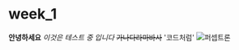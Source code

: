 # week_1
**안녕하세요**
*이것은 테스트 중 입니다*
~~가나다라마바사~~
'코드처럼'
![퍼셉트론](https://github.com/user-attachments/assets/383683ca-cad3-43c8-a4ed-4da94a0ac951)
